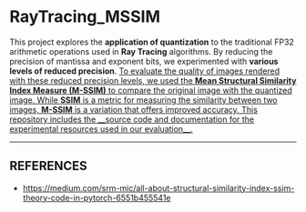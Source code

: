 # RayTracing_MSSIM
<p> This project explores the <b>application of quantization</b> to the traditional FP32 arithmetic operations used in <b>Ray Tracing</b> algorithms. By reducing the precision of mantissa and exponent bits, we experimented with <b>various levels of reduced precision</b>. <ins>To evaluate the quality of images rendered with these reduced precision levels, we used the <b>Mean Structural Similarity Index Measure (M-SSIM)</b> to compare the original image with the quantized image<ins>. While <b>SSIM</b> is a metric for measuring the similarity between two images, <b>M-SSIM</b> is a variation that offers improved accuracy. This repository includes the __source code and documentation for the experimental resources used in our evaluation__. </p>

-----
## REFERENCES
* https://medium.com/srm-mic/all-about-structural-similarity-index-ssim-theory-code-in-pytorch-6551b455541e
